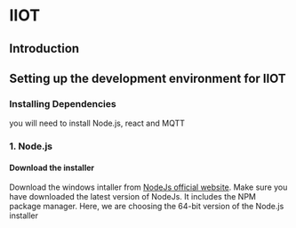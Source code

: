# IIOT
## Introduction

## **Setting up the development environment for IIOT**
### Installing Dependencies
you will need to install Node.js, react and MQTT
### 1. Node.js
#### Download the installer
Download the windows intaller from [NodeJs official website](https://nodejs.org/en/). Make sure you have downloaded the latest version of NodeJs. It includes the NPM package manager.
Here, we are choosing the 64-bit version of the Node.js installer
